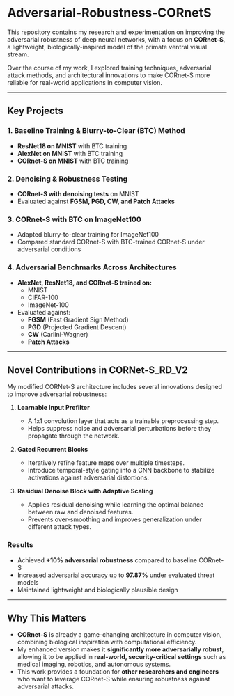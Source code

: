 # Adversarial-Robustness-CORnetS

This repository contains my research and experimentation on improving the adversarial robustness of deep neural networks, with a focus on **CORnet-S**, a lightweight, biologically-inspired model of the primate ventral visual stream.  

Over the course of my work, I explored training techniques, adversarial attack methods, and architectural innovations to make CORnet-S more reliable for real-world applications in computer vision.

---

## Key Projects

### 1. Baseline Training & Blurry-to-Clear (BTC) Method
- **ResNet18 on MNIST** with BTC training  
- **AlexNet on MNIST** with BTC training  
- **CORnet-S on MNIST** with BTC training  

### 2. Denoising & Robustness Testing
- **CORnet-S with denoising tests** on MNIST  
- Evaluated against **FGSM, PGD, CW, and Patch Attacks**  

### 3. CORnet-S with BTC on ImageNet100
- Adapted blurry-to-clear training for ImageNet100  
- Compared standard CORnet-S with BTC-trained CORnet-S under adversarial conditions  

### 4. Adversarial Benchmarks Across Architectures
- **AlexNet, ResNet18, and CORnet-S trained on:**
  - MNIST  
  - CIFAR-100  
  - ImageNet-100  
- Evaluated against:
  - **FGSM** (Fast Gradient Sign Method)  
  - **PGD** (Projected Gradient Descent)  
  - **CW** (Carlini-Wagner)  
  - **Patch Attacks**

---
##  Novel Contributions in CORNet-S_RD_V2

My modified CORNet-S architecture includes several innovations designed to improve adversarial robustness:

1. **Learnable Input Prefilter**  
   - A 1x1 convolution layer that acts as a trainable preprocessing step.  
   - Helps suppress noise and adversarial perturbations before they propagate through the network.  

2. **Gated Recurrent Blocks**  
   - Iteratively refine feature maps over multiple timesteps.  
   - Introduce temporal-style gating into a CNN backbone to stabilize activations against adversarial distortions.  

3. **Residual Denoise Block with Adaptive Scaling**  
   - Applies residual denoising while learning the optimal balance between raw and denoised features.  
   - Prevents over-smoothing and improves generalization under different attack types.   

### Results
- Achieved **+10% adversarial robustness** compared to baseline CORnet-S  
- Increased adversarial accuracy up to **97.87%** under evaluated threat models  
- Maintained lightweight and biologically plausible design  

---

## Why This Matters

- **CORnet-S** is already a game-changing architecture in computer vision, combining biological inspiration with computational efficiency.  
- My enhanced version makes it **significantly more adversarially robust**, allowing it to be applied in **real-world, security-critical settings** such as medical imaging, robotics, and autonomous systems.  
- This work provides a foundation for **other researchers and engineers** who want to leverage CORnet-S while ensuring robustness against adversarial attacks.  
